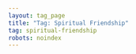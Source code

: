 ```yaml
---
layout: tag_page
title: "Tag: Spiritual Friendship"
tag: spiritual-friendship
robots: noindex
---
```

